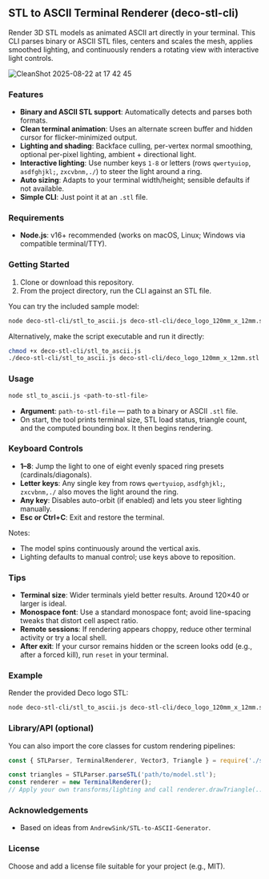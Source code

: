 ## STL to ASCII Terminal Renderer (deco-stl-cli)

Render 3D STL models as animated ASCII art directly in your terminal. This CLI parses binary or ASCII STL files, centers and scales the mesh, applies smoothed lighting, and continuously renders a rotating view with interactive light controls.

![CleanShot 2025-08-22 at 17 42 45](https://github.com/user-attachments/assets/f50ca5a4-2311-4e88-be82-7a611e4196d6)


### Features
- **Binary and ASCII STL support**: Automatically detects and parses both formats.
- **Clean terminal animation**: Uses an alternate screen buffer and hidden cursor for flicker-minimized output.
- **Lighting and shading**: Backface culling, per-vertex normal smoothing, optional per-pixel lighting, ambient + directional light.
- **Interactive lighting**: Use number keys `1-8` or letters (rows `qwertyuiop`, `asdfghjkl;`, `zxcvbnm,./`) to steer the light around a ring.
- **Auto sizing**: Adapts to your terminal width/height; sensible defaults if not available.
- **Simple CLI**: Just point it at an `.stl` file.

### Requirements

- **Node.js**: v16+ recommended (works on macOS, Linux; Windows via compatible terminal/TTY).

### Getting Started
1. Clone or download this repository.
2. From the project directory, run the CLI against an STL file.

You can try the included sample model:

```bash
node deco-stl-cli/stl_to_ascii.js deco-stl-cli/deco_logo_120mm_x_12mm.stl
```

Alternatively, make the script executable and run it directly:

```bash
chmod +x deco-stl-cli/stl_to_ascii.js
./deco-stl-cli/stl_to_ascii.js deco-stl-cli/deco_logo_120mm_x_12mm.stl
```

### Usage
```bash
node stl_to_ascii.js <path-to-stl-file>
```

- **Argument**: `path-to-stl-file` — path to a binary or ASCII `.stl` file.
- On start, the tool prints terminal size, STL load status, triangle count, and the computed bounding box. It then begins rendering.

### Keyboard Controls
- **1–8**: Jump the light to one of eight evenly spaced ring presets (cardinals/diagonals).
- **Letter keys**: Any single key from rows `qwertyuiop`, `asdfghjkl;`, `zxcvbnm,./` also moves the light around the ring.
- **Any key**: Disables auto-orbit (if enabled) and lets you steer lighting manually.
- **Esc or Ctrl+C**: Exit and restore the terminal.

Notes:
- The model spins continuously around the vertical axis.
- Lighting defaults to manual control; use keys above to reposition.

### Tips
- **Terminal size**: Wider terminals yield better results. Around 120×40 or larger is ideal.
- **Monospace font**: Use a standard monospace font; avoid line-spacing tweaks that distort cell aspect ratio.
- **Remote sessions**: If rendering appears choppy, reduce other terminal activity or try a local shell.
- **After exit**: If your cursor remains hidden or the screen looks odd (e.g., after a forced kill), run `reset` in your terminal.

### Example
Render the provided Deco logo STL:

```bash
node deco-stl-cli/stl_to_ascii.js deco-stl-cli/deco_logo_120mm_x_12mm.stl
```

### Library/API (optional)
You can also import the core classes for custom rendering pipelines:

```js
const { STLParser, TerminalRenderer, Vector3, Triangle } = require('./stl_to_ascii');

const triangles = STLParser.parseSTL('path/to/model.stl');
const renderer = new TerminalRenderer();
// Apply your own transforms/lighting and call renderer.drawTriangle(...) per frame, then renderer.render().
```

### Acknowledgements
- Based on ideas from `AndrewSink/STL-to-ASCII-Generator`.

### License
Choose and add a license file suitable for your project (e.g., MIT).



